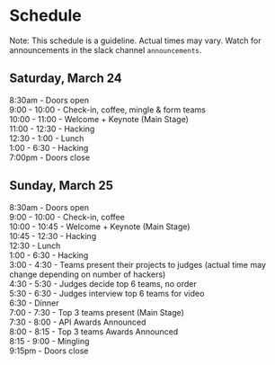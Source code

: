# Schedule

Note: This schedule is a guideline. Actual times may vary. Watch for announcements in the slack channel `announcements`.

## Saturday, March 24
8:30am - Doors open  
9:00 - 10:00 - Check-in, coffee, mingle & form teams  
10:00 - 11:00 - Welcome + Keynote (Main Stage)  
11:00 - 12:30 - Hacking  
12:30 - 1:00 - Lunch  
1:00 - 6:30 - Hacking  
7:00pm - Doors close  

## Sunday, March 25
8:30am - Doors open  
9:00 - 10:00 - Check-in, coffee  
10:00 - 10:45 - Welcome + Keynote (Main Stage)  
10:45 - 12:30 - Hacking  
12:30 - Lunch  
1:00 - 6:30 - Hacking  
3:00 - 4:30 - Teams present their projects to judges (actual time may change depending on number of hackers)  
4:30 - 5:30 - Judges decide top 6 teams, no order  
5:30 - 6:30 - Judges interview top 6 teams for video  
6:30 - Dinner  
7:00 - 7:30 - Top 3 teams present (Main Stage)  
7:30 - 8:00 - API Awards Announced  
8:00 - 8:15 - Top 3 teams Awards Announced  
8:15 - 9:00 - Mingling  
9:15pm - Doors close  
